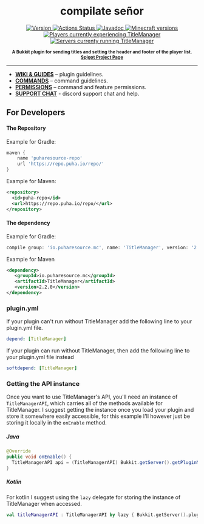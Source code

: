 <h1 align="center">
    compilate señor
    
</h1>

<p align="center">
    <a href="https://www.spigotmc.org/resources/titlemanager.1049">
        <img src="https://img.shields.io/badge/Version-2.3.6-blue?style=for-the-badge" alt="Version">
    </a>
    <a href="https://github.com/Puharesource/TitleManager/actions">
        <img src="https://img.shields.io/github/workflow/status/Puharesource/TitleManager/Java%20CI?logo=github&style=for-the-badge&logoColor=fff" alt="Actions Status">
    </a>
    <a href="https://titlemanager.tarkan.dev/javadoc/">
        <img src="https://img.shields.io/badge/JavaDoc-2.2-blue.svg?style=for-the-badge&logo=Read-the-Docs&logoColor=fff" alt="Javadoc">
    </a>
    <a href="https://www.spigotmc.org/resources/titlemanager.1049/updates">
        <img src="https://img.shields.io/badge/Minecraft-1.8%20--%201.18-blue?style=for-the-badge&logo=Hack-the-Box&logoColor=fff" alt="Minecraft versions">
    </a>
    <a href="https://bstats.org/plugin/bukkit/TitleManager/7318">
        <img src="https://img.shields.io/bstats/players/7318?style=for-the-badge" alt="Players currently experiencing TitleManager">
    </a>
    <a href="https://bstats.org/plugin/bukkit/TitleManager/7318">
        <img src="https://img.shields.io/bstats/servers/7318?style=for-the-badge" alt="Servers currenty running TitleManager">
    </a>
</p>

<p align="center"><sup><strong>A Bukkit plugin for sending titles and setting the header and footer of the player list. <a href="https://www.spigotmc.org/resources/titlemanager.1049/">Spigot Project Page</a></strong></sup></p>

---

* **[WIKI & GUIDES](https://tmdocs.tarkan.dev)** – plugin guidelines.
* **[COMMANDS](https://tmdocs.tarkan.dev/admins/commands)** – command guidelines.
* **[PERMISSIONS](https://tmdocs.tarkan.dev/admins/permissions)** – command and feature permissions.
* **[SUPPORT CHAT](https://discord.gg/U3Yyu6G)** - discord support chat and help.

For Developers
--------------

#### The Repository
Example for Gradle:
```groovy
maven {
    name 'puharesource-repo'
    url 'https://repo.puha.io/repo/'
}
```

Example for Maven:
```xml
<repository>
  <id>puha-repo</id>
  <url>https://repo.puha.io/repo/</url>
</repository>
```

#### The dependency
Example for Gradle:
```groovy
compile group: 'io.puharesource.mc', name: 'TitleManager', version: '2.2.0'
```  

Example for Maven
```xml
<dependency>
   <groupId>io.puharesource.mc</groupId>
   <artifactId>TitleManager</artifactId>
   <version>2.2.0</version>
</dependency>
```

### plugin.yml
If your plugin can't run without TitleManager add the following line to your plugin.yml file.  
```yaml
depend: [TitleManager]
```

If your plugin can run without TitleManager, then add the following line to your plugin.yml file instead
```yaml
softdepend: [TitleManager]
```

### Getting the API instance
Once you want to use TitleManager's API, you'll need an instance of `TitleManagerAPI`, which carries all of the methods available for TitleManager. I suggest getting the instance once you load your plugin and store it somewhere easily accessible, for this example I'll however just be storing it locally in the `onEnable` method.

##### Java
```java
@Override
public void onEnable() {
  TitleManagerAPI api = (TitleManagerAPI) Bukkit.getServer().getPluginManager().getPlugin("TitleManager");
}
```

##### Kotlin
For kotlin I suggest using the `lazy` delegate for storing the instance of TitleManager when accessed.  
```kotlin
val titleManagerAPI : TitleManagerAPI by lazy { Bukkit.getServer().pluginManager.getPlugin("TitleManager") }
```
